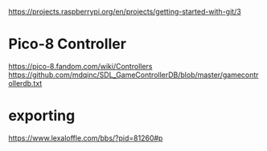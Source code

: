 
https://projects.raspberrypi.org/en/projects/getting-started-with-git/3
# Pico-8 Controller
https://pico-8.fandom.com/wiki/Controllers
https://github.com/mdqinc/SDL_GameControllerDB/blob/master/gamecontrollerdb.txt

# exporting 
https://www.lexaloffle.com/bbs/?pid=81260#p
